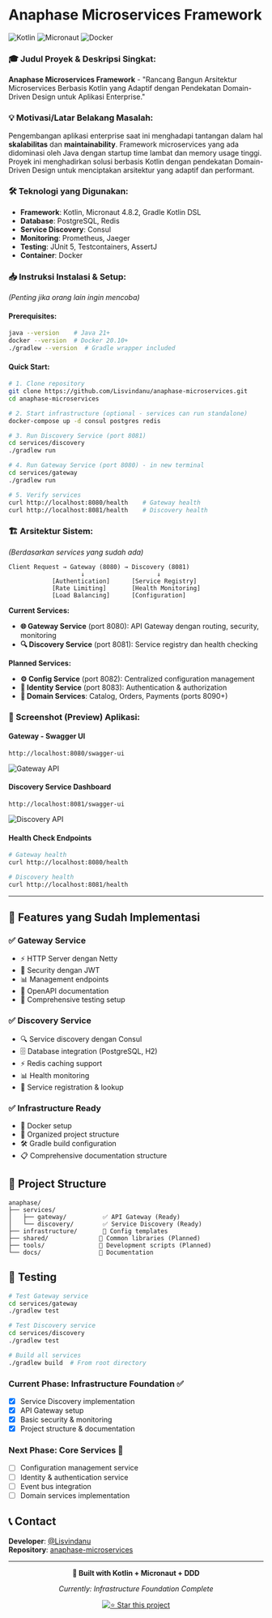 # Anaphase Microservices Framework

![Kotlin](https://img.shields.io/badge/kotlin-%230095D5.svg?style=for-the-badge&logo=kotlin&logoColor=white)
![Micronaut](https://img.shields.io/badge/micronaut-1E88E5?style=for-the-badge&logo=micronaut&logoColor=white)
![Docker](https://img.shields.io/badge/docker-%230db7ed.svg?style=for-the-badge&logo=docker&logoColor=white)



### 🎓 Judul Proyek & Deskripsi Singkat:
**Anaphase Microservices Framework** - "Rancang Bangun Arsitektur Microservices Berbasis Kotlin yang Adaptif dengan Pendekatan Domain-Driven Design untuk Aplikasi Enterprise."

### 💡 Motivasi/Latar Belakang Masalah:
Pengembangan aplikasi enterprise saat ini menghadapi tantangan dalam hal **skalabilitas** dan **maintainability**. Framework microservices yang ada didominasi oleh Java dengan startup time lambat dan memory usage tinggi. Proyek ini menghadirkan solusi berbasis Kotlin dengan pendekatan Domain-Driven Design untuk menciptakan arsitektur yang adaptif dan performant.

### 🛠️ Teknologi yang Digunakan:
- **Framework**: Kotlin, Micronaut 4.8.2, Gradle Kotlin DSL
- **Database**: PostgreSQL, Redis
- **Service Discovery**: Consul
- **Monitoring**: Prometheus, Jaeger
- **Testing**: JUnit 5, Testcontainers, AssertJ
- **Container**: Docker

### 📥 Instruksi Instalasi & Setup:
*(Penting jika orang lain ingin mencoba)*

#### Prerequisites:
```bash
java --version    # Java 21+
docker --version  # Docker 20.10+
./gradlew --version  # Gradle wrapper included
```

#### Quick Start:
```bash
# 1. Clone repository
git clone https://github.com/Lisvindanu/anaphase-microservices.git
cd anaphase-microservices

# 2. Start infrastructure (optional - services can run standalone)
docker-compose up -d consul postgres redis

# 3. Run Discovery Service (port 8081)
cd services/discovery
./gradlew run

# 4. Run Gateway Service (port 8080) - in new terminal
cd services/gateway  
./gradlew run

# 5. Verify services
curl http://localhost:8080/health    # Gateway health
curl http://localhost:8081/health    # Discovery health
```

### 🏗️ Arsitektur Sistem:
*(Berdasarkan services yang sudah ada)*

```
Client Request → Gateway (8080) → Discovery (8081)
                    ↓                    ↓
            [Authentication]      [Service Registry]
            [Rate Limiting]       [Health Monitoring]  
            [Load Balancing]      [Configuration]
```

**Current Services:**
- **🌐 Gateway Service** (port 8080): API Gateway dengan routing, security, monitoring
- **🔍 Discovery Service** (port 8081): Service registry dan health checking

**Planned Services:**
- **⚙️ Config Service** (port 8082): Centralized configuration management
- **🔐 Identity Service** (port 8083): Authentication & authorization
- **🏪 Domain Services**: Catalog, Orders, Payments (ports 8090+)

### 📱 Screenshot (Preview) Aplikasi:

#### Gateway - Swagger UI
```
http://localhost:8080/swagger-ui
```
![Gateway API](docs/screenshots/gateway-swagger.png)

#### Discovery Service Dashboard
```
http://localhost:8081/swagger-ui
```
![Discovery API](docs/screenshots/discovery-swagger.png)

#### Health Check Endpoints
```bash
# Gateway health
curl http://localhost:8080/health

# Discovery health  
curl http://localhost:8081/health
```

---

## 🚀 Features yang Sudah Implementasi

### ✅ **Gateway Service**
- ⚡ HTTP Server dengan Netty
- 🔐 Security dengan JWT
- 📊 Management endpoints
- 📖 OpenAPI documentation
- 🧪 Comprehensive testing setup

### ✅ **Discovery Service**
- 🔍 Service discovery dengan Consul
- 🗄️ Database integration (PostgreSQL, H2)
- ⚡ Redis caching support
- 📊 Health monitoring
- 🔄 Service registration & lookup

### ✅ **Infrastructure Ready**
- 🐳 Docker setup
- 📁 Organized project structure
- 🛠️ Gradle build configuration
- 📋 Comprehensive documentation structure

## 📂 Project Structure

```
anaphase/
├── services/
│   ├── gateway/          ✅ API Gateway (Ready)
│   └── discovery/        ✅ Service Discovery (Ready)
├── infrastructure/       📁 Config templates
├── shared/              📁 Common libraries (Planned)
├── tools/               📁 Development scripts (Planned)
└── docs/                📁 Documentation
```

## 🧪 Testing

```bash
# Test Gateway service
cd services/gateway
./gradlew test

# Test Discovery service  
cd services/discovery
./gradlew test

# Build all services
./gradlew build  # From root directory
```


### Current Phase: Infrastructure Foundation ✅
- [x] Service Discovery implementation
- [x] API Gateway setup
- [x] Basic security & monitoring
- [x] Project structure & documentation

### Next Phase: Core Services 🔄
- [ ] Configuration management service
- [ ] Identity & authentication service
- [ ] Event bus integration
- [ ] Domain services implementation

## 📞 Contact

**Developer**: [@Lisvindanu](https://github.com/Lisvindanu)  
**Repository**: [anaphase-microservices](https://github.com/Lisvindanu/anaphase-microservices)

---

<div align="center">

**🚀 Built with Kotlin + Micronaut + DDD**

*Currently: Infrastructure Foundation Complete*

[![⭐ Star this project](https://img.shields.io/github/stars/Lisvindanu/anaphase-microservices.svg?style=social)](https://github.com/Lisvindanu/anaphase-microservices)

</div>